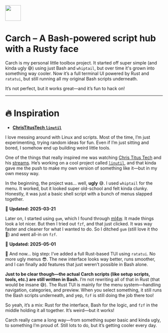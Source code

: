 <img src="https://cdn-icons-png.flaticon.com/128/7119/7119415.png" width="50" />

<br>

# Carch – A Bash-powered script hub with a Rusty face

Carch is my personal little toolbox project. It started off super simple (and kinda ugly 😅) using just Bash and `whiptail`, but over time it's grown into something way cooler. Now it’s a full terminal UI powered by Rust and `ratatui`, but still running all my original Bash scripts underneath.

It’s not perfect, but it works great—and it’s fun to hack on!

---

# 🔥 Inspiration

- **[ChrisTitusTech `linutil`](https://github.com/ChrisTitusTech/linutil/)**  

I love messing around with Linux and scripts. Most of the time, I’m just experimenting, trying random ideas for fun. Even if I’m just sitting and bored, I somehow end up building weird little tools.

One of the things that really inspired me was watching [Chris Titus Tech](https://www.youtube.com/@ChrisTitusTech) and his [streams](https://www.youtube.com/@TitusTechTalk). He’s working on a cool project called [`linutil`](https://github.com/ChrisTitusTech/linutil/), and that kinda gave me the push to make my own version of something like it—but in my own messy way.

In the beginning, the project was... well, **ugly** 😅. I used `whiptail` for the menu. It worked, but it looked super old-school and felt kinda clunky. Honestly, it was just a basic shell script with a bunch of menus slapped together.

📅 **Updated: 2025-03-21**  

Later on, I started using `gum`, which I found through [ml4w](https://github.com/mylinuxforwork). It made things look a lot nicer. But then I tried out `fzf`, and that just clicked. It was way faster and cleaner for what I wanted to do. So I ditched `gum` (still love it tho 💖) and went all-in on `fzf`.

📅 **Updated: 2025-05-01**  

🦀 And now... big step: I’ve added a full Rust-based TUI using `ratatui`. No more ugly menus 😎. The new interface looks way better, runs smoother, and I can finally add features that just weren’t possible in Bash alone.

**Just to be clear though—the actual Carch scripts (like setup scripts, tools, etc.) are still written in Bash.** I’m not rewriting all of that in Rust (that would be insane 😅). The Rust TUI is mainly for the menu system—handling navigation, categories, and preview. When you select something, it still runs the Bash scripts underneath, and yep, `fzf` is still doing the job there too!

So yeah, it’s a mix: Rust for the interface, Bash for the logic, and `fzf` in the middle holding it all together. It’s weird—but it works!

Carch really came a long way—from something super basic and kinda ugly, to something I’m proud of. Still lots to do, but it’s getting cooler every day.


